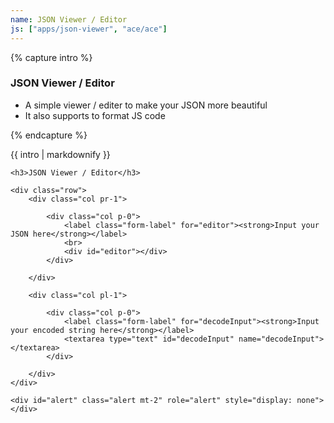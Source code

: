 ```yaml
---
name: JSON Viewer / Editor
js: ["apps/json-viewer", "ace/ace"]
---
```


{% capture intro %}
### JSON Viewer / Editor
<!--separator-->
- A simple viewer / editer to make your JSON more beautiful
- It also supports to format JS code
<!--separator-->
{% endcapture %}


<div class="tool-wrapper mb-4">
    {{ intro | markdownify }}
</div>

<div class="tool-wrapper">

    <h3>JSON Viewer / Editor</h3>

    <div class="row">
        <div class="col pr-1">

            <div class="col p-0">
                <label class="form-label" for="editor"><strong>Input your JSON here</strong></label>
                <br>
                <div id="editor"></div>
            </div>

        </div>

        <div class="col pl-1">

            <div class="col p-0">
                <label class="form-label" for="decodeInput"><strong>Input your encoded string here</strong></label>
                <textarea type="text" id="decodeInput" name="decodeInput"></textarea>
            </div>

        </div>
    </div>

    <div id="alert" class="alert mt-2" role="alert" style="display: none"></div>

</div>